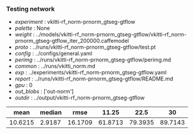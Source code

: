 ### Testing network
- *experiment* : vkitti-rf_norm-prnorm_gtseg-gtflow
- *palette* : None
- *weight* : ../models/vkitti-rf_norm-prnorm_gtseg-gtflow/vkitti-rf_norm-prnorm_gtseg-gtflow_iter_200000.caffemodel
- *proto* : ../runs/vkitti-rf_norm-prnorm_gtseg-gtflow/test.pt
- *config* : ../configs/general.yaml
- *perimg* : ../runs/vkitti-rf_norm-prnorm_gtseg-gtflow/perimg.md
- *common* : ../runs/vkitti_norm.md
- *exp* : ../experiments/vkitti-rf_norm-prnorm_gtseg-gtflow.yaml
- *report* : ../runs/vkitti-rf_norm-prnorm_gtseg-gtflow/README.md
- *gpu* : 0
- *out_blobs* : ['out-norm']
- *outdir* : ../output/vkitti-rf_norm-prnorm_gtseg-gtflow

mean | median | rmse | 11.25 | 22.5 | 30
---- | ------ | ---- | ----- | ---- | --
10.6215 | 2.9187 | 16.1709 | 61.8713 | 79.3935 | 89.7143
